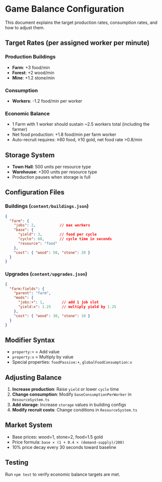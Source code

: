 # Game Balance Configuration

This document explains the target production rates, consumption rates, and how to adjust them.

## Target Rates (per assigned worker per minute)

### Production Buildings
- **Farm**: +3 food/min
- **Forest**: +2 wood/min  
- **Mine**: +1.2 stone/min

### Consumption
- **Workers**: -1.2 food/min per worker

### Economic Balance
- 1 Farm with 1 worker should sustain ~2.5 workers total (including the farmer)
- Net food production: +1.8 food/min per farm worker
- Auto-recruit requires: ≥60 food, ≥10 gold, net food rate >0.8/min

## Storage System
- **Town Hall**: 500 units per resource type
- **Warehouse**: +300 units per resource type  
- Production pauses when storage is full

## Configuration Files

### Buildings (`content/buildings.json`)
```json
{
  "farm": {
    "jobs": 2,           // max workers
    "base": {
      "yield": 3,        // food per cycle
      "cycle": 60,       // cycle time in seconds
      "resource": "food"
    },
    "cost": { "wood": 50, "stone": 20 }
  }
}
```

### Upgrades (`content/upgrades.json`)
```json
{
  "farm:fields": {
    "parent": "farm",
    "mods": {
      "jobs:+": 1,        // add 1 job slot
      "yield:x": 1.25     // multiply yield by 1.25
    },
    "cost": { "wood": 30, "stone": 10 }
  }
}
```

## Modifier Syntax
- `property:+` = Add value
- `property:x` = Multiply by value
- Special properties: `foodPassive:+`, `globalFoodConsumption:x`

## Adjusting Balance

1. **Increase production**: Raise `yield` or lower `cycle` time
2. **Change consumption**: Modify `baseConsumptionPerWorker` in `ResourceSystem.ts`
3. **Add storage**: Increase `storage` values in building configs
4. **Modify recruit costs**: Change conditions in `ResourceSystem.ts`

## Market System
- Base prices: wood=1, stone=2, food=1.5 gold
- Price formula: `base × (1 + 0.4 × (demand-supply)/200)`
- 10% price decay every 30 seconds toward baseline

## Testing
Run `npm test` to verify economic balance targets are met.
